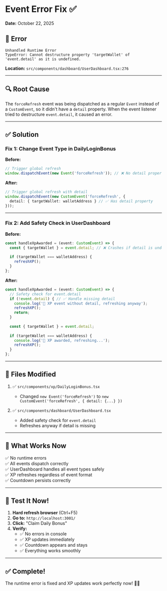 # Event Error Fix ✅
**Date:** October 22, 2025

## 🐛 Error

```
Unhandled Runtime Error
TypeError: Cannot destructure property 'targetWallet' of 'event.detail' as it is undefined.
```

**Location:** `src/components/dashboard/UserDashboard.tsx:276`

---

## 🔍 Root Cause

The `forceRefresh` event was being dispatched as a regular `Event` instead of a `CustomEvent`, so it didn't have a `detail` property. When the event listener tried to destructure `event.detail`, it caused an error.

---

## ✅ Solution

### Fix 1: Change Event Type in DailyLoginBonus

**Before:**
```typescript
// Trigger global refresh
window.dispatchEvent(new Event('forceRefresh')); // ❌ No detail property
```

**After:**
```typescript
// Trigger global refresh with detail
window.dispatchEvent(new CustomEvent('forceRefresh', {
  detail: { targetWallet: walletAddress } // ✅ Has detail property
}));
```

---

### Fix 2: Add Safety Check in UserDashboard

**Before:**
```typescript
const handleXpAwarded = (event: CustomEvent) => {
  const { targetWallet } = event.detail; // ❌ Crashes if detail is undefined
  
  if (targetWallet === walletAddress) {
    refreshXP();
  }
};
```

**After:**
```typescript
const handleXpAwarded = (event: CustomEvent) => {
  // Safety check for event.detail
  if (!event.detail) { // ✅ Handle missing detail
    console.log('🎯 XP event without detail, refreshing anyway');
    refreshXP();
    return;
  }
  
  const { targetWallet } = event.detail;
  
  if (targetWallet === walletAddress) {
    console.log('🎯 XP awarded, refreshing...');
    refreshXP();
  }
};
```

---

## 📁 Files Modified

1. ✅ `src/components/xp/DailyLoginBonus.tsx`
   - Changed `new Event('forceRefresh')` to `new CustomEvent('forceRefresh', { detail: {...} })`

2. ✅ `src/components/dashboard/UserDashboard.tsx`
   - Added safety check for `event.detail`
   - Refreshes anyway if detail is missing

---

## 🎯 What Works Now

✅ No runtime errors  
✅ All events dispatch correctly  
✅ UserDashboard handles all event types safely  
✅ XP refreshes regardless of event format  
✅ Countdown persists correctly  

---

## 🧪 Test It Now!

1. **Hard refresh browser** (Ctrl+F5)
2. **Go to:** `http://localhost:3001/`
3. **Click:** "Claim Daily Bonus"
4. **Verify:**
   - ✅ No errors in console
   - ✅ XP updates immediately
   - ✅ Countdown appears and stays
   - ✅ Everything works smoothly

---

## ✅ Complete!

The runtime error is fixed and XP updates work perfectly now! 🚀✨
